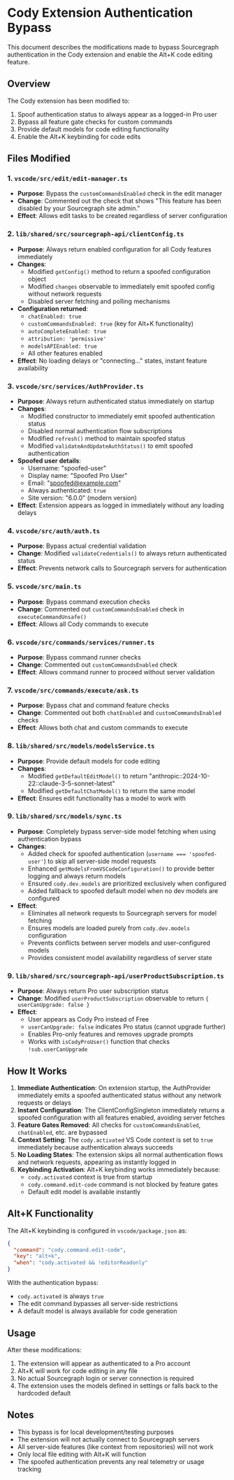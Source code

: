 # Cody Extension Authentication Bypass

This document describes the modifications made to bypass Sourcegraph authentication in the Cody extension and enable the Alt+K code editing feature.

## Overview

The Cody extension has been modified to:
1. Spoof authentication status to always appear as a logged-in Pro user
2. Bypass all feature gate checks for custom commands
3. Provide default models for code editing functionality
4. Enable the Alt+K keybinding for code edits

## Files Modified

### 1. `vscode/src/edit/edit-manager.ts`
- **Purpose**: Bypass the `customCommandsEnabled` check in the edit manager
- **Change**: Commented out the check that shows "This feature has been disabled by your Sourcegraph site admin."
- **Effect**: Allows edit tasks to be created regardless of server configuration

### 2. `lib/shared/src/sourcegraph-api/clientConfig.ts`
- **Purpose**: Always return enabled configuration for all Cody features immediately
- **Changes**: 
  - Modified `getConfig()` method to return a spoofed configuration object
  - Modified `changes` observable to immediately emit spoofed config without network requests
  - Disabled server fetching and polling mechanisms
- **Configuration returned**:
  - `chatEnabled: true`
  - `customCommandsEnabled: true` (key for Alt+K functionality)
  - `autoCompleteEnabled: true`
  - `attribution: 'permissive'`
  - `modelsAPIEnabled: true`
  - All other features enabled
- **Effect**: No loading delays or "connecting..." states, instant feature availability

### 3. `vscode/src/services/AuthProvider.ts`
- **Purpose**: Always return authenticated status immediately on startup
- **Changes**: 
  - Modified constructor to immediately emit spoofed authentication status
  - Disabled normal authentication flow subscriptions
  - Modified `refresh()` method to maintain spoofed status
  - Modified `validateAndUpdateAuthStatus()` to emit spoofed authentication
- **Spoofed user details**:
  - Username: "spoofed-user"
  - Display name: "Spoofed Pro User"
  - Email: "spoofed@example.com"
  - Always authenticated: `true`
  - Site version: "6.0.0" (modern version)
- **Effect**: Extension appears as logged in immediately without any loading delays

### 4. `vscode/src/auth/auth.ts`
- **Purpose**: Bypass actual credential validation
- **Change**: Modified `validateCredentials()` to always return authenticated status
- **Effect**: Prevents network calls to Sourcegraph servers for authentication

### 5. `vscode/src/main.ts`
- **Purpose**: Bypass command execution checks
- **Change**: Commented out `customCommandsEnabled` check in `executeCommandUnsafe()`
- **Effect**: Allows all Cody commands to execute

### 6. `vscode/src/commands/services/runner.ts`
- **Purpose**: Bypass command runner checks
- **Change**: Commented out `customCommandsEnabled` check
- **Effect**: Allows command runner to proceed without server validation

### 7. `vscode/src/commands/execute/ask.ts`
- **Purpose**: Bypass chat and command feature checks
- **Change**: Commented out both `chatEnabled` and `customCommandsEnabled` checks
- **Effect**: Allows both chat and custom commands to execute

### 8. `lib/shared/src/models/modelsService.ts`
- **Purpose**: Provide default models for code editing
- **Changes**: 
  - Modified `getDefaultEditModel()` to return "anthropic::2024-10-22::claude-3-5-sonnet-latest"
  - Modified `getDefaultChatModel()` to return the same model
- **Effect**: Ensures edit functionality has a model to work with

### 9. `lib/shared/src/models/sync.ts`
- **Purpose**: Completely bypass server-side model fetching when using authentication bypass
- **Changes**:
  - Added check for spoofed authentication (`username === 'spoofed-user'`) to skip all server-side model requests
  - Enhanced `getModelsFromVSCodeConfiguration()` to provide better logging and always return models
  - Ensured `cody.dev.models` are prioritized exclusively when configured
  - Added fallback to spoofed default model when no dev models are configured
- **Effect**: 
  - Eliminates all network requests to Sourcegraph servers for model fetching
  - Ensures models are loaded purely from `cody.dev.models` configuration
  - Prevents conflicts between server models and user-configured models
  - Provides consistent model availability regardless of server state

### 9. `lib/shared/src/sourcegraph-api/userProductSubscription.ts`
- **Purpose**: Always return Pro user subscription status
- **Change**: Modified `userProductSubscription` observable to return `{ userCanUpgrade: false }`
- **Effect**: 
  - User appears as Cody Pro instead of Free
  - `userCanUpgrade: false` indicates Pro status (cannot upgrade further)
  - Enables Pro-only features and removes upgrade prompts
  - Works with `isCodyProUser()` function that checks `!sub.userCanUpgrade`

## How It Works

1. **Immediate Authentication**: On extension startup, the AuthProvider immediately emits a spoofed authenticated status without any network requests or delays
2. **Instant Configuration**: The ClientConfigSingleton immediately returns a spoofed configuration with all features enabled, avoiding server fetches
3. **Feature Gates Removed**: All checks for `customCommandsEnabled`, `chatEnabled`, etc. are bypassed
4. **Context Setting**: The `cody.activated` VS Code context is set to `true` immediately because authentication always succeeds
5. **No Loading States**: The extension skips all normal authentication flows and network requests, appearing as instantly logged in
6. **Keybinding Activation**: Alt+K keybinding works immediately because:
   - `cody.activated` context is true from startup
   - `cody.command.edit-code` command is not blocked by feature gates
   - Default edit model is available instantly

## Alt+K Functionality

The Alt+K keybinding is configured in `vscode/package.json` as:
```json
{
  "command": "cody.command.edit-code",
  "key": "alt+k",
  "when": "cody.activated && !editorReadonly"
}
```

With the authentication bypass:
- `cody.activated` is always `true`
- The edit command bypasses all server-side restrictions
- A default model is always available for code generation

## Usage

After these modifications:
1. The extension will appear as authenticated to a Pro account
2. Alt+K will work for code editing in any file
3. No actual Sourcegraph login or server connection is required
4. The extension uses the models defined in settings or falls back to the hardcoded default

## Notes

- This bypass is for local development/testing purposes
- The extension will not actually connect to Sourcegraph servers
- All server-side features (like context from repositories) will not work
- Only local file editing with Alt+K will function
- The spoofed authentication prevents any real telemetry or usage tracking